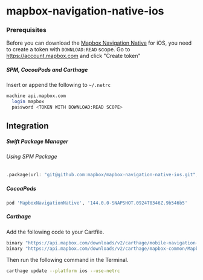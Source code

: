 # mapbox-navigation-native-ios

### Prerequisites

Before you can download the [Mapbox Navigation Native](https://github.com/mapbox/mapbox-navigation-native) for iOS, you need to create a token with `DOWNLOAD:READ` scope.
Go to https://account.mapbox.com and click "Create token"

##### SPM, CocoaPods and Carthage
Insert or append the following to `~/.netrc`

```bash
machine api.mapbox.com
  login mapbox
  password <TOKEN WITH DOWNLOAD:READ SCOPE>
```

## Integration

##### Swift Package Manager

###### Using SPM Package

```swift
.package(url: "git@github.com:mapbox/mapbox-navigation-native-ios.git", from: "144.0.0-SNAPSHOT.0924T0346Z.9b546b5"),
```

##### CocoaPods

```ruby
pod 'MapboxNavigationNative', '144.0.0-SNAPSHOT.0924T0346Z.9b546b5'
```

##### Carthage

Add the following code to your Cartfile.

```bash
binary "https://api.mapbox.com/downloads/v2/carthage/mobile-navigation-native/MapboxNavigationNative.json" == 144.0.0-SNAPSHOT.0924T0346Z.9b546b5
binary "https://api.mapbox.com/downloads/v2/carthage/mapbox-common/MapboxCommon-ios.json" == 24.0.0-beta.5
```

Then run the following command in the Terminal.
```bash
carthage update --platform ios --use-netrc
```
